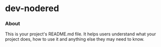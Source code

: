 dev-nodered
===========

### About

This is your project's README.md file. It helps users understand what your
project does, how to use it and anything else they may need to know.